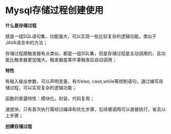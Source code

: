 # Mysql存储过程创建使用

**什么是存储过程**

就是一组SQL语句集，功能强大，可以实现一些比较复杂的逻辑功能，类似于JAVA语言中的方法；

存储过程跟触发器有点类似，都是一组SQL集，但是存储过程是主动调用的，且功能比触发器更加强大，触发器是某件事触发后自动调用；

**特性**

有输入输出参数，可以声明变量，有if/else, case,while等控制语句，通过编写存储过程，可以实现复杂的逻辑功能；

函数的普遍特性：模块化，封装，代码复用；

速度快，只有首次执行需经过编译和优化步骤，后续被调用可以直接执行，省去以上步骤；

**创建存储过程**



